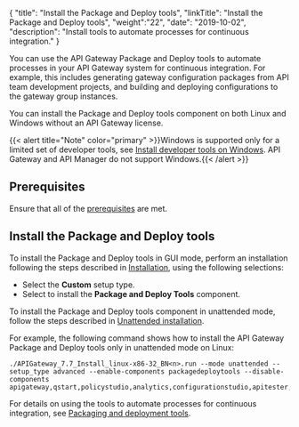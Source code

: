 {
"title": "Install the Package and Deploy tools",
"linkTitle": "Install the Package and Deploy tools",
"weight":"22",
"date": "2019-10-02",
"description": "Install tools to automate processes for continuous integration."
}

You can use the API Gateway Package and Deploy tools to automate processes in your API Gateway system for continuous integration. For example, this includes generating gateway configuration packages from API team development projects, and building and deploying configurations to the gateway group instances.

You can install the Package and Deploy tools component on both Linux and Windows without an API Gateway license.

{{< alert title="Note" color="primary" >}}Windows is supported only for a limited set of developer tools, see [Install developer tools on Windows](/docs/apim_installation/apigtw_install/install_dev_tools). API Gateway and API Manager do not support Windows.{{< /alert >}}

## Prerequisites

Ensure that all of the [prerequisites](/docs/apim_installation/apigtw_install/system_requirements) are met.

## Install the Package and Deploy tools

To install the Package and Deploy tools in GUI mode, perform an installation following the steps described in [Installation](/docs/apim_installation/apigtw_install/installation), using the following selections:

* Select the **Custom** setup type.
* Select to install the **Package and Deploy Tools** component.

To install the Package and Deploy tools component in unattended mode, follow the steps described in [Unattended installation](/docs/apim_installation/apigtw_install/installation_unattended).

For example, the following command shows how to install the API Gateway Package and Deploy tools only in unattended mode on Linux:

```
./APIGateway_7.7_Install_linux-x86-32_BN<n>.run --mode unattended --setup_type advanced --enable-components packagedeploytools --disable-components apigateway,qstart,policystudio,analytics,configurationstudio,apitester,apimgmt,cassandra
```

For details on using the tools to automate processes for continuous integration, see [Packaging and deployment tools](/docs/apigtw_devops/deploy_package_tools/).
